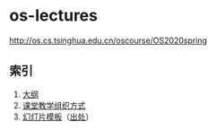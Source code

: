 # os-lectures
http://os.cs.tsinghua.edu.cn/oscourse/OS2020spring

## 索引

 1. [大纲](os-course-outline.md)
 2. [课堂教学组织方式](os-course-style.md)
 3. [幻灯片模板](template.tex)（[出处](https://www.latextemplates.com/template/beamer-presentation)）
